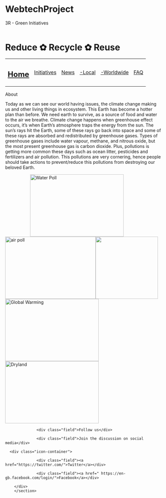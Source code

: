 # WebtechProject
3R - Green Initiatives
<!DOCTYPE html>
<html lang="en" dir="ltr">
  <head>
    <meta charset="utf-8">
    <title></title>
    <link rel="stylesheet" href="homepage.css">
  </head>
  <body >
    <div class="logo"><img src="logo.png" alt=""></div>
    <div class="Title"><h1>  Reduce  ✿  Recycle  ✿  Reuse</h1></div>
    <table><tr>
        <td><h2 id="home"><a href="homepage.html">Home</a></h2></td>
        <td><p id="green"><a href="Green initiatives.html">Initiatives</a></p></td>
        <td><p id="news"><a href="">News</a></p></td>
        <td><p id="local"><a href="news.html">-Local</a></p></td>
        <td><p id="worldwide"><a href="highlightworldwide.html">-Worldwide</a></p></td>
        <td><p id="faq"><a href="faq.html">FAQ</a></p></td></tr></table>
      <div class="about">
        <p id="abouthead">About</p>
        <p id="">Today as we can see our world having issues, the climate change making us and other living
          things in ecosystem. This Earth has become a hotter plan than before. We need earth to survive, as a
          source of food and water to the air we breathe. Climate change happens when greenhouse effect occurs,
          it’s when Earth’s atmosphere traps the energy from the sun. The sun’s rays hit the Earth, some of these
          rays go back into space and some of these rays are absorbed and redistributed by greenhouse gases.
          Types of greenhouse gases include water vapour, methane, and nitrous oxide, but the most present
          greenhouse gas is carbon dioxide. Plus, pollutions is getting more common these days such as ocean
          litter, pesticides and fertilizers and air pollution. This pollutions are very cornering, hence people
          should take actions to prevent/reduce this pollutions from destroying our beloved Earth.</p>
      </div>
    <p id="homeimage"><img style="position: relative; left: 80px;" src="https://3c1703fe8d.site.internapcdn.net/newman/gfx/news/hires/2016/alreadysome3.jpg"
      alt="Water Poll" width="300" height="200" /><img src="https://www.psychologicalscience.org/redesign/wp-content/uploads/2018/02/PAFF_020718_airpollution-609x419.jpg"
      alt="air poll" width="290" height="200" /><img src="https://pbs.twimg.com/media/DmUPSQ-W4AERViG.jpg:large" alt="" width="200" height="200" /><img
      src="https://cff2.earth.com/uploads/2016/09/26141929/global-warming-climate-change-tree_1big_stock2.jpg" alt="Global Warming" width="300" height="200" />
      <img src="https://www.wineland.co.za/wp-content/uploads/2019/01/Cracked_Earth_Stock_Photo_Cleared_For_Use.jpg" alt="Dryland" width="300" height="200" /></p>
      <section id="social">


                  <div class="field">Follow us</div>

                  <div class="field">Join the discussion on social media</div>

      <div class="icon-container">

                  <div class="field"><a href="https://twitter.com/">Twitter</a></div>

                  <div class="field"><a href=" https://en-gb.facebook.com/login/">Facebook</a></div>

        </div>
        </section>
  </body>
</html>
